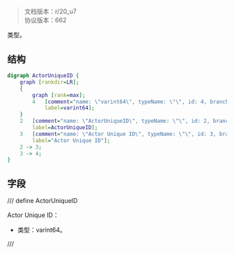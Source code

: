 # <!-- md:samp ActorUniqueID -->

> 文档版本：r/20_u7<br/>协议版本：662

<!-- md:samp ActorUniqueID -->类型。

## 结构

```dot
digraph ActorUniqueID {
	graph [rankdir=LR];
	{
		graph [rank=max];
		4	[comment="name: \"varint64\", typeName: \"\", id: 4, branchId: 0, recurseId: -1, attributes: 512, notes: \"\"",
			label=varint64];
	}
	2	[comment="name: \"ActorUniqueID\", typeName: \"\", id: 2, branchId: 0, recurseId: -1, attributes: 0, notes: \"\"",
		label=ActorUniqueID];
	3	[comment="name: \"Actor Unique ID\", typeName: \"\", id: 3, branchId: 0, recurseId: -1, attributes: 0, notes: \"\"",
		label="Actor Unique ID"];
	2 -> 3;
	3 -> 4;
}

```

## 字段

/// define
ActorUniqueID

Actor Unique ID：<!-- md:samp varint64 -->

- 类型：varint64。


///

